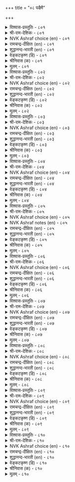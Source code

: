 +++
title = "०८ पऴैमै"

+++


<details><summary>विश्वास-प्रस्तुतिः - ८०१</summary>

पऴैमै ऎनप्पडुवदु यादॆनिन् यादुम्  
किऴमैयैक् कीऴ्न्दिडा नट्पु।       ८०१
</details>

<details><summary>श्री-राम-देशिकः - ८०१</summary>

अधिकारः ८१. प्राक्तनस्नेहः  
चिरस्निग्धेन सौहार्दत् कृतं दोषं गुणं तथा ।  
सोढ्वा तथैव स्वीकारः चिरस्नेहस्य लक्षणम् ॥ ८०१॥
</details>

<details><summary>NVK Ashraf choice (en) - ८०१</summary>

०८०१
Call that an old friendship
Where liberties are not resented.
(P.S. Sundaram)
</details>

<details><summary>रामचन्द्र-दीक्षितः (en) - ८०१</summary>

801 paḻaimai eṉappaṭuvatu yāteṉiṉ yātum  
kiḻamaiyaik kīḻttiṭā naṭpu.

801\. What is old friendship? It is that which willingly submits to friendly interferences.  
</details>

<details><summary>शुद्धानन्द-भारती (en) - ८०१</summary>

1\. பழைமை எனப்படுவது யாதெனின் யாதும்  
கிழமையைக் கீழ்ந்திடா நட்பு.  
That friendship is good amity  
Which restrains not one's liberty.        801  
</details>

<details><summary>वेङ्कटकृष्ण (हि) - ८०१</summary>

801
जो कुछ भी अधिकार से, करते हैं जन इष्ट ।  
तिरस्कार बिन मानना, मैत्री कहो धनिष्ठ ॥
</details>

<details><summary>श्रीनिवास (क) - ८०१</summary>

801. सलिगॆ ऎन्दरॆ, बहळ कालद गाढवाद गॆळॆतनद हक्किनिन्द माडुव कॆलसगळल्लि स्वल्पवू विरोधविल्लदॆ बन्दागिरुवुदे.

</details>

<details><summary>मूलम् - ८०१</summary>

पऴैमै ऎनप्पडुवदु यादॆनिन् यादुम्  
किऴमैयैक् कीऴ्न्दिडा नट्पु।       ८०१
</details>

<details><summary>विश्वास-प्रस्तुतिः - ८०२</summary>

नट्पिऱ्कुऱुप्पुक् कॆऴुदगैमै मट्रदऱ्कु  
उप्पादल् साण्ड्रोर् कडन्।       ८०२
</details>

<details><summary>श्री-राम-देशिकः - ८०२</summary>

यथेच्छं मित्ररचितं स्नेहस्याङ्गं तदिष्यते ।  
तस्मात् तत्कृतकार्यस्य स्वीकृतिर्महतां गुणः ॥ ८०२॥
</details>

<details><summary>NVK Ashraf choice (en) - ८०२</summary>

०८०२
True friendship permits liberties and to concede to it
Is the duty of the wise. *
(K. Kannan)
</details>

<details><summary>रामचन्द्र-दीक्षितः (en) - ८०२</summary>

802\. uṟuppuk keḻutakaimai maṟṟataṟku  
uppātal cāṉṟōr kaṭaṉ.

802\. The soul of friendship is perfect freedom. To be of cheer in friendly interference is the duty of the wise.  
</details>

<details><summary>शुद्धानन्द-भारती (en) - ८०२</summary>

2\. நட்பிற் குறுப்புக் கெழுதகைமை மற்றதற்கு  
உப்பாதல் சான்றோர் கடன்.  
Friendship's heart is freedom close;  
Wise men's duty is such to please.        802  
</details>

<details><summary>वेङ्कटकृष्ण (हि) - ८०२</summary>

802
हक्र से करना कार्य है, मैत्री का ही अंग ।  
फ़र्ज़ समझ सज्जन उसे, मानें सहित उमंग ॥
</details>

<details><summary>श्रीनिवास (क) - ८०२</summary>

802. गॆळॆयरादवरु सलिगॆय हक्किनिन्त माडूव कॆलसगळे गॆळॆतनद मुख्यवाद अङ्गगळु. अदुदरिन्द आ कॆलसगळिगॆ कोपिसिकॊळ्ळदॆ परस्पर ऒप्पिकॊण्डु सन्तोषपडुवुदे तिळिदवर लक्षण (धर्म)

</details>

<details><summary>मूलम् - ८०२</summary>

नट्पिऱ्कुऱुप्पुक् कॆऴुदगैमै मट्रदऱ्कु  
उप्पादल् साण्ड्रोर् कडन्।       ८०२
</details>

<details><summary>विश्वास-प्रस्तुतिः - ८०३</summary>

पऴगिय नट्पॆवन् सॆय्युङ् गॆऴुदगैमै  
सॆय्दाङ्गु अमैयाक् कडै।       ८०३
</details>

<details><summary>श्री-राम-देशिकः - ८०३</summary>

स्वन्त्र्यात् मित्ररचितं कार्यं नाङ्गीक्रियेत् चेत् ।  
तेन साकं कृता मैत्री तदा व्यर्था भविष्यति ॥ ८०३॥
</details>

<details><summary>NVK Ashraf choice (en) - ८०३</summary>

०८०३
What is that intimacy which does not approve
And reciprocate liberties?
(P.S. Sundaram)
</details>

<details><summary>रामचन्द्र-दीक्षितः (en) - ८०३</summary>

803\. naṭpuevaṉ ceyyum keḻutakaimai  
ceytāṅku amaiyāk kaṭai.

803\. What use is old friendship if one’s intimacy does not approve of one’s acts?  
</details>

<details><summary>शुद्धानन्द-भारती (en) - ८०३</summary>

3\. பழகிய நட்பெவன் செய்யும் கெழுதகைமை  
செய்தாங்கு அமையாக் கடை.  
Of long friendship what is the use  
Righteous freedom if men refuse?        803  
</details>

<details><summary>वेङ्कटकृष्ण (हि) - ८०३</summary>

803
निज कृत सम जो मित्र का, साधिकार कृत काम ।  
यदि स्वीकृत होता नहीं, चिर-मैत्री क्या काम ॥
</details>

<details><summary>श्रीनिवास (क) - ८०३</summary>

803. स्नेहितरु सलिगॆय हक्किनिन्द माडिद कार्यगळन्नु माडिद रीतियल्लॆ ऒप्पिकॊळ्ळुद हॊदरॆ, अवरल्लिरुव निडुगालद स्नेहदिन्देनु लाभ?

</details>

<details><summary>मूलम् - ८०३</summary>

पऴगिय नट्पॆवन् सॆय्युङ् गॆऴुदगैमै  
सॆय्दाङ्गु अमैयाक् कडै।       ८०३
</details>

<details><summary>विश्वास-प्रस्तुतिः - ८०४</summary>

विऴैदगैयान् वेण्डि इरुप्पर् कॆऴुदगैयाऱ्
केळादु नट्टार् सॆयिन्।      ८०४
</details>

<details><summary>श्री-राम-देशिकः - ८०४</summary>

स्ववाञ्छितं च स्वातन्त्र्यात् सुहृत् कुर्याद्यदि स्वयम् ।  
अङ्गीकृत्य च तत्कार्यश्लाघनं महतां गुणः ॥ ८०४॥
</details>

<details><summary>NVK Ashraf choice (en) - ८०४</summary>

०८०४
The wise take in good spirit if friends, by right of familiarity,
Do things without asking. *
(Satguru Subramuniyaswami), (W.H. Drew and J. Lazarus)
</details>

<details><summary>रामचन्द्र-दीक्षितः (en) - ८०४</summary>

804 viḻaitakaiyāṉ vēṇṭi iruppar keḻutakaiyāl  
kēḷātu naṭṭār ceyiṉ.

804\. If friends voluntarily do their duty through intimacy the wise accept it with approval.  
</details>

<details><summary>शुद्धानन्द-भारती (en) - ८०४</summary>

4\. விழைதகையான் வேண்டி யிருப்பர் கெழுதகையாற்  
கேளாது நட்டார் செயின்.  
Things done unasked by loving friends  
Please the wise as familiar trends!        804  
</details>

<details><summary>वेङ्कटकृष्ण (हि) - ८०४</summary>

804
पूछे बिन हक मान कर, मित्र करे यदि कार्य ।  
वांछनीय गुण के लिये, मानें वह स्वीकार्य ॥
</details>

<details><summary>श्रीनिवास (क) - ८०४</summary>

804. गॆळॆतनद सलिगॆयिन्द स्नेहितरु तम्मन्नु केळदॆये एनादरॊन्दु कॆलस माडिदल्लि, अदन्नु तिळिदवरु सन्तोषदिन्द ऒप्पिकॊळ्ळुवरु.

</details>

<details><summary>मूलम् - ८०४</summary>

विऴैदगैयान् वेण्डि इरुप्पर् कॆऴुदगैयाऱ्
केळादु नट्टार् सॆयिन्।      ८०४
</details>

<details><summary>विश्वास-प्रस्तुतिः - ८०५</summary>

पेदैमै ऒण्ड्रो पॆरुङ्गिऴमै ऎण्ड्रुणर्ग  
नोदक्क नट्टार् सॆयिन्।      ८०५
</details>

<details><summary>श्री-राम-देशिकः - ८०५</summary>

स्वातन्त्र्यमथवाऽज्ञत्वं वक्तव्यं तत्र कारणम् ।  
स्ववाञ्छितविरोधेन सुहृत् कार्यं करोति चेत् ॥ ८०५॥
</details>

<details><summary>NVK Ashraf choice (en) - ८०५</summary>

०८०५
When friends hurt, attribute it to either ignorance
Or privileges of friendship. *
(Satguru Subramuniyaswami)
</details>

<details><summary>NVK Ashraf notes (en) - ८०५</summary>

८०५. Compare with ७००. "Unworthy acts under the trust of old friendship lead to ruinous woes" - (J. Narayanaswamy)
</details>

<details><summary>रामचन्द्र-दीक्षितः (en) - ८०५</summary>

805 pētaimai oṉṟō peruṅkiḻamai eṉṟuṇarka  
nōtakka naṭṭār ceyiṉ.

805\. If a friend acts contrary to one’s wishes, treat it as not due to ignorance but to intimacy.  
</details>

<details><summary>शुद्धानन्द-भारती (en) - ८०५</summary>

5\. பேதைமை ஒன்றோ பெருங்கிழமை என்றுணர்க  
நோதக்க நட்டார் செயின்.  
Offence of friends feel it easy  
As folloy or close intimacy.        805  
</details>

<details><summary>वेङ्कटकृष्ण (हि) - ८०५</summary>

805
दुःखजनक यदि कार्य हैं, करते मित्र सुजान ।  
अति हक़ या अज्ञान से, यों करते हैं जान ॥
</details>

<details><summary>श्रीनिवास (क) - ८०५</summary>

805. स्नेहितरादवरु मनस्सु नोयुवन्थ कॆलसवेनादरू माडिदरॆ, अदक्कॆ अज्ञान मात्रवल्लदॆ, कॆळॆतनद गाढवाद सलिगॆयू कारणवॆन्दु तिळियबेकु.

</details>

<details><summary>मूलम् - ८०५</summary>

पेदैमै ऒण्ड्रो पॆरुङ्गिऴमै ऎण्ड्रुणर्ग  
नोदक्क नट्टार् सॆयिन्।      ८०५
</details>

<details><summary>विश्वास-प्रस्तुतिः - ८०६</summary>

ऎल्लैक्कण् निण्ड्रार् तुऱवार् तॊलैविडत्तुम्  
तॊल्लैक्कण् निण्ड्रार् तॊडर्बु।      ८०६
</details>

<details><summary>श्री-राम-देशिकः - ८०६</summary>

पुरा परिचितं मित्रं खेदे प्राप्तेऽपि तत्कृते ।  
न कदाचिद्विमुञ्चन्ति स्नेहधर्मवशङ्गताः ॥ ८०६॥
</details>

<details><summary>NVK Ashraf choice (en) - ८०६</summary>

०८०६
Those bound by intimacy never desert their old pals
Even if they bring loss. *
(Satguru Subramuniyaswami)
</details>

<details><summary>रामचन्द्र-दीक्षितः (en) - ८०६</summary>

806 ellaikkaṇ niṉṟār tuṟavār tolaiviṭattum  
tollaikkaṇ niṉṟār toṭarpu.

806\. Old friends may do harm but it is the quality of friendship not to abandon them.  
</details>

<details><summary>शुद्धानन्द-भारती (en) - ८०६</summary>

6\. எல்லைக்கண் நின்றார் துறவார் தொலைவிடத்தும்  
தொல்லைக்கண் நின்றார் தொடர்பு.  
They forsake not but continue  
In friendship's bounds though loss ensue.        806  
</details>

<details><summary>वेङ्कटकृष्ण (हि) - ८०६</summary>

806
चिरपरिचित घन मित्र से, यद्यपि हुआ अनिष्ट ।  
मर्यादी छोडें नहीं, वह मित्रता धनिष्ठ ॥
</details>

<details><summary>श्रीनिवास (क) - ८०६</summary>

806. स्नेहद ऎल्लॆयनु मीरदॆ अदर परिधियल्लि निन्तरु, स्नेहितरिन्द केडुण्टाद समयदल्लियू अवर गॆळॆतनवन्नु बिडुवुदिल्ल.

</details>

<details><summary>मूलम् - ८०६</summary>

ऎल्लैक्कण् निण्ड्रार् तुऱवार् तॊलैविडत्तुम्  
तॊल्लैक्कण् निण्ड्रार् तॊडर्बु।      ८०६
</details>

<details><summary>विश्वास-प्रस्तुतिः - ८०७</summary>

अऴिवन्द सॆय्यिनुम् अन्बऱार् अन्बिन्  
वऴिवन्द केण्मै यवर्।      ८०७
</details>

<details><summary>श्री-राम-देशिकः - ८०७</summary>

प्रेम्णा चिरात् स्नेहवद्भिः कदाचित् खेददायके ।  
कार्ये कृतेऽपि सुहृदां तेषु प्रीर्तिन हीयते ॥ ८०७॥
</details>

<details><summary>NVK Ashraf choice (en) - ८०७</summary>

०८०७
In a friendship built on love, friends do not cease to love
Even when there is betrayal. *
(G.U. Pope), (N.V.K. Ashraf)
</details>

<details><summary>रामचन्द्र-दीक्षितः (en) - ८०७</summary>

807 aḻivanta ceyyiṉum aṉpaṟār aṉpiṉ  
vaḻivanta kēṇmai yavar.

807\. Old and loving friends, even when betrayed do not break off in their love.  
</details>

<details><summary>शुद्धानन्द-भारती (en) - ८०७</summary>

7\. அழிவந்த செய்யினும் அன்பறார் அன்பின்  
வழிவந்த கேண்மை யவர்.  
Comrades established in firm love  
Though ruin comes waive not their vow.        807  
</details>

<details><summary>वेङ्कटकृष्ण (हि) - ८०७</summary>

807
स्नेही स्नेह-परंपरा, जो करते निर्वाह ।  
मित्र करे यदि हानि भी, तज़ें न उसकी चाह ॥
</details>

<details><summary>श्रीनिवास (क) - ८०७</summary>

807. बहुकालद गाढ स्नेहदल्लि बन्द स्नेहितरु, तम्मल्लि पळगिदवरे तमगॆ नाशवन्नु तन्दरू अवरल्लिरुव प्रीतियन्नु त्यजिसुवुदिल्ल.

</details>

<details><summary>मूलम् - ८०७</summary>

अऴिवन्द सॆय्यिनुम् अन्बऱार् अन्बिन्  
वऴिवन्द केण्मै यवर्।      ८०७
</details>

<details><summary>विश्वास-प्रस्तुतिः - ८०८</summary>

केळिऴुक्कम् केळाक् कॆऴुदगैमै वल्लार्क्कु  
नाळिऴुक्कम् नट्टार् सॆयिन्।      ८०८
</details>

<details><summary>श्री-राम-देशिकः - ८०८</summary>

पूर्वमित्रकृतं दोषमुच्यमानं परैरपि ।  
अश्रुण्वतो मित्रकृतो दोषः सुदिनतां व्रजेत् ॥ ८०८॥
</details>

<details><summary>NVK Ashraf choice (en) - ८०८</summary>

०८०८
Close friends who won't listen to friend's faults,
Hail in silence the day they offend. *
(Satguru Subramuniyaswami), (P.S. Sundaram)
</details>

<details><summary>रामचन्द्र-दीक्षितः (en) - ८०८</summary>

808 kēḷiḻukkam kēḷāk keḻutakaimai vallārkku  
nāḷiḻukka naṭṭār ceyiṉ.

808\. Intimacy is the refusal to hear about friend’s faults. Noble friends smile that day when their friends commit faults.  
</details>

<details><summary>शुद्धानन्द-भारती (en) - ८०८</summary>

8\. கேளிழுக்கம் கேளாக் கெழுதகைமை வல்லார்க்கு  
நாளிழுக்கம் நட்டார் செயின்.  
Fast friends who list not tales of ill  
Though wronged they say "that day is well".        808  
</details>

<details><summary>वेङ्कटकृष्ण (हि) - ८०८</summary>

808
मित्र-दोष को ना सुनें, ऐसे मित्र धनिष्ठ ।  
मानें उस दिन को सफल, दोष करें जब इष्ट ॥
</details>

<details><summary>श्रीनिवास (क) - ८०८</summary>

808. तम्म सलिगॆय गॆळॆयर दोषगळन्नु इतररु हेळिदरू अदन्नु मनस्सिगॆ हाकिकॊळ्ळदॆ इरुववरु, आ स्नेहितरु तप्पु माडिद दिनवे शुभ दिनवॆन्दु बगॆयुत्तारॆ.

</details>

<details><summary>मूलम् - ८०८</summary>

केळिऴुक्कम् केळाक् कॆऴुदगैमै वल्लार्क्कु  
नाळिऴुक्कम् नट्टार् सॆयिन्।      ८०८
</details>

<details><summary>विश्वास-प्रस्तुतिः - ८०९</summary>

कॆडाअ वऴिवन्द केण्मैयार् केण्मै  
विडाअर् विऴैयुम् उलगु।      ८०९
</details>

<details><summary>श्री-राम-देशिकः - ८०९</summary>

स्वातन्त्र्येण चिरान्मत्रीं कुर्वता केनचित् सह ।  
सौहार्दं न त्यजेद्यस्तु लोकस्तं बहु मानयेत् ॥ ८०९॥
</details>

<details><summary>NVK Ashraf choice (en) - ८०९</summary>

०८०९
The world will cherish those friends
Who never forsake old, unbroken friendships.
(Satguru Subramuniyaswami)
</details>

<details><summary>रामचन्द्र-दीक्षितः (en) - ८०९</summary>

809 keṭāa vaḻivanta kēṇmaiyār kēṇmai  
viṭāar viḻaiyum ulaku.

809\. The world applauds long established friends who do not forsake one another.  
</details>

<details><summary>शुद्धानन्द-भारती (en) - ८०९</summary>

9\. கெடாஅ வழிவந்த கேண்மையார் கேண்மை  
விடாஅர் விழையும் உலகு  
To love such friends the world desires  
Whose friendship has unbroken ties.        809  
</details>

<details><summary>वेङ्कटकृष्ण (हि) - ८०९</summary>

809
अविच्छिन्न चिर-मित्रता, जो रखते हैं यार ।  
उनका स्नेह तजें न जो, उन्हें करे जग प्यार ॥
</details>

<details><summary>श्रीनिवास (क) - ८०९</summary>

809. गाढत्ववु कॆडदन्तॆ, बहुकालदिन्द बॆसॆदु बन्द गॆळॆतनद सम्बन्धवन्नु कैबिडदॆ उळिसिकॊण्डु बन्दवरन्नु लोकवु प्रीतियिन्द कॊण्डाडुत्तदॆ.

</details>

<details><summary>मूलम् - ८०९</summary>

कॆडाअ वऴिवन्द केण्मैयार् केण्मै  
विडाअर् विऴैयुम् उलगु।      ८०९
</details>

<details><summary>विश्वास-प्रस्तुतिः - ८१०</summary>

विऴैयार् विऴैयप् पडुब पऴैयार्गण्  
पण्बिन् तलैप्पिरिया तार्।       ८१०
</details>

<details><summary>श्री-राम-देशिकः - ८१०</summary>

कृतेऽपि दोषे सौहार्दत् सोढ्वा तं सुहृदः स्वयम् ।  
यः स्याच्छ्रेष्ठगुणोपेतः श्लाघ्यते रिपुणापि सः ॥ ८१०॥
</details>

<details><summary>NVK Ashraf choice (en) - ८१०</summary>

०८१०
Even adversaries admire the character of old friends
Who don't part.
(N.V.K. Ashraf), (J. Narayanaswamy)
</details>

<details><summary>रामचन्द्र-दीक्षितः (en) - ८१०</summary>

810 viḻaiyār viḻaiyap paṭupa paḻaiyārkaṇ  
paṇpiṉ talaippiriyā tār.

810\. Even foes long for those who do not forsake their old and erring friends.  
</details>

<details><summary>शुद्धानन्द-भारती (en) - ८१०</summary>

10\. விழையார் விழையப் படுப பழையார்கண்  
பண்பின் தலைப்பிரியா தார்.  
Even foes love for better ends  
Those who leave not long-standing friends.        810  
</details>

<details><summary>वेङ्कटकृष्ण (हि) - ८१०</summary>

810
मैत्री का गुण पालते, चिरपरिचित का स्नेह ।  
जो न तजें उस सुजन से, करें शत्रु भी स्नेह ॥
</details>

<details><summary>श्रीनिवास (क) - ८१०</summary>

810. तम्म सलिगॆय स्नेहितर गाढवाद गॆळॆतनदिन्द विमुखरागदवरन्नु अवर शत्रुगळू कॊण्डाडुत्तारॆ.
</details>

<details><summary>मूलम् - ८१०</summary>

विऴैयार् विऴैयप् पडुब पऴैयार्गण्  
पण्बिन् तलैप्पिरिया तार्।       ८१०
</details>
